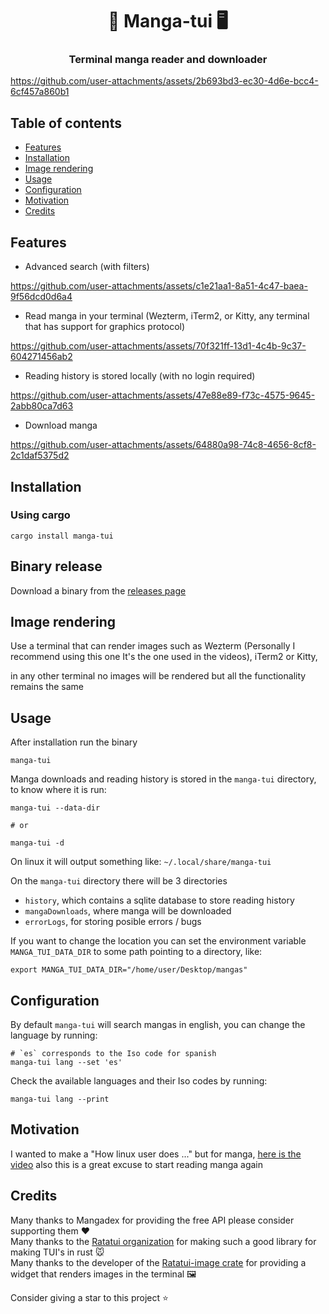 <h1 align="center">
<strong> 📖 Manga-tui 🖥️ </strong>
</h1>

<h3 align="center">
    Terminal manga reader and downloader
</h3>


<p align="center">

https://github.com/user-attachments/assets/2b693bd3-ec30-4d6e-bcc4-6cf457a860b1

</p>


## Table of contents

- [Features](#features)
- [Installation](#installation)
- [Image rendering](#image-rendering)
- [Usage](#usage)
- [Configuration](#configuration)
- [Motivation](#motivation)
- [Credits](#credits)

## Features


- Advanced search (with filters)

https://github.com/user-attachments/assets/c1e21aa1-8a51-4c47-baea-9f56dcd0d6a4

- Read manga in your terminal (Wezterm, iTerm2, or Kitty, any terminal that has support for graphics protocol) 
  
https://github.com/user-attachments/assets/70f321ff-13d1-4c4b-9c37-604271456ab2

- Reading history is stored locally (with no login required)

 https://github.com/user-attachments/assets/47e88e89-f73c-4575-9645-2abb80ca7d63

- Download manga

https://github.com/user-attachments/assets/64880a98-74c8-4656-8cf8-2c1daf5375d2


## Installation

### Using cargo

```shell
cargo install manga-tui
```
## Binary release

Download a binary from the [releases page](https://github.com/josueBarretogit/manga-tui/releases/latest)

## Image rendering

Use a terminal that can render images such as Wezterm (Personally I recommend using this one It's the one used in the videos), iTerm2 or Kitty, <br />

in any other terminal no images
will be rendered but all the functionality remains the same 

## Usage

After installation run the binary

```shell
manga-tui
```

Manga downloads and reading history is stored in the `manga-tui` directory, to know where it is run: 


```shell
manga-tui --data-dir 

# or

manga-tui -d
```

On linux it will output something like: `~/.local/share/manga-tui` <br />

On the `manga-tui` directory there will be 3 directories
- `history`, which contains a sqlite database to store reading history
- `mangaDownloads`, where manga will be downloaded 
- `errorLogs`, for storing posible errors / bugs 

If you want to change the location you can set the environment variable `MANGA_TUI_DATA_DIR` to some path pointing to a directory, like: <br />

```shell
export MANGA_TUI_DATA_DIR="/home/user/Desktop/mangas"
```


## Configuration

By default `manga-tui` will search mangas in english, you can change the language by running:


```shell
# `es` corresponds to the Iso code for spanish
manga-tui lang --set 'es'
```

Check the available languages and their Iso codes by running:


```shell
manga-tui lang --print
```

## Motivation
I wanted to make a "How linux user does ..." but for manga, [here is the video](https://www.youtube.com/watch?v=K0FsGRqEc1c) also this is a great excuse to start reading manga again 

## Credits

Many thanks to Mangadex for providing the free API please consider supporting them ❤️  <br />
Many thanks to the [Ratatui organization](https://github.com/ratatui-org) for making such a good library for making TUI's in rust 🐭 <br />
Many thanks to the developer of the [Ratatui-image crate](https://crates.io/crates/ratatui-image) for providing a widget that renders images in the terminal 🖼️ <br />

Consider giving a star to this project ⭐
